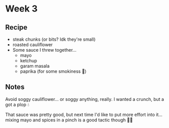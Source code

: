 # Week 3

## Recipe

- steak chunks (or bits? Idk they're small)
- roasted cauliflower
- Some sauce I threw together...
  - mayo
  - ketchup
  - garam masala
  - paprika (for some smokiness 💨)

## Notes

Avoid soggy cauliflower... or soggy anything, really. I wanted a crunch, but a got a plop 💧

That sauce was pretty good, but next time I'd like to put more effort into it... mixing mayo and spices in a pinch is a good tactic though 🤷‍♂️
